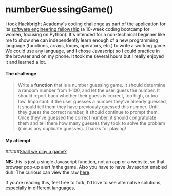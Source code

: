 # numberGuessingGame()

I took Hackbright Academy's coding challenge as part of the application for its [software engineering fellowship](https://hackbrightacademy.com/courses/fellowship/) (a 10-week coding bootcamp for women, focusing on Python). It's intended for a non-technical beginner like me to show she can independently learn enough of a new programming language (functions, arrays, loops, operators, etc.) to write a working game. We could use any language, and I chose Javascript so I could practice in the browser and on my phone. It took me several hours but I really enjoyed it and learned a lot.

#### The challenge
> Write a **function** that is a number guessing game. It should determine a random number from 1-100, and let the user guess the number. It should report back whether their guess is correct, too high, or too low. Important: if the user guesses a number they've already guessed, it should tell them they have previously guessed this number. Until they guess the correct number, it should continue to prompt them. Once they've guessed the correct number, it should congratulate them and tell them how many guesses they took to solve the problem (minus any duplicate guesses). Thanks for playing!

#### My attempt

#####[Shall we play a game?](https://jsfiddle.net/m10n/cj2h3zh6/)

**NB:** this is just a single Javascript function, not an app or a website, so that browser pop-up alert *is* the game.
Also you have to have Javascript enabled duh. The curious can view the raw [here](https://raw.githubusercontent.com/m10n/guessing_game/master/guessing_game.html).

If you're reading this, feel free to fork, I'd love to see alternative solutions, especially in different languages.
